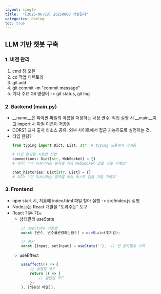 ```yaml
---
layout: single
title:  "[2025-06-08] 20250608 개발일지"
categories: devlog
toc: true
---
```


## LLM 기반 챗봇 구축

### 1. 버전 관리
1. cmd 창 오픈
2. cd 작업 디렉토리
3. git add .
4. git commit -m "commit message"
5. 기타 주요 Git 명령어 -> git status, git log

### 2. Backend (main.py)
- __name__은 파이썬 파일의 이름을 저장하는 내장 변수, 직접 실행 시 __main__이고 import 시 파일 이름이 저장됨
- CORS? 교차 출처 리소스 공유. 외부 사이트에서 접근 가능하도록 설정하는 것.
- 타입 힌팅?
    ```python
    from typing import Dict, List, str  # typing 모듈에서 가져옴

    # 타입 힌팅을 사용한 선언
    connections: Dict[str, WebSocket] = {}
    # 의미: "이 딕셔너리는 문자열 키와 WebSocket 값을 가질 거예요"

    chat_histories: Dict[str, List] = {}
    # 의미: "이 딕셔너리는 문자열 키와 리스트 값을 가질 거예요"
    ```

### 3. Frontend
- npm start 시, 처음에 index.html 파일 찾아 실행 -> src/index.js 실행
- Node.js는 React 개발을 "도와주는" 도구
- React 기본 기능
    - 상태관리 useState
    ```javascript
        // useState 사용법
        const [변수, 변수를변경하는함수] = useState(초기값);

        // 예시
        const [input, setInput] = useState('');  // 빈 문자열로 시작
    ```
    - useEffect
    ```javascript
        useEffect(() => {
            // 실행할 코드
            return () => {
                // 클린업 코드
            };
        }, [의존성 배열]);
    ```